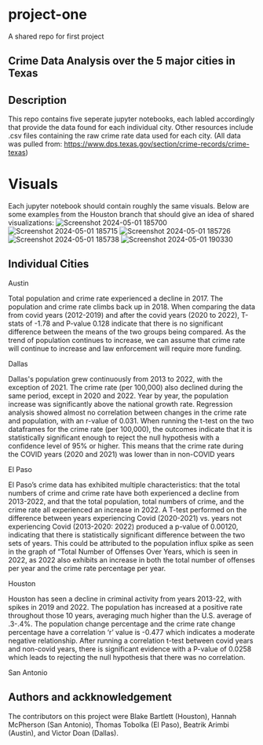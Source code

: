 # project-one
A shared repo for first project

## Crime Data Analysis over the 5 major cities in Texas

## Description
  This repo contains five seperate jupyter notebooks, each labled accordingly that provide the data found for each individual city. Other resources include .csv files containing the raw crime rate data used for each city. (All data was pulled from: https://www.dps.texas.gov/section/crime-records/crime-texas)

# Visuals
  Each jupyter notebook should contain roughly the same visuals. Below are some examples from the Houston branch that should give an idea of shared visualizations:
![Screenshot 2024-05-01 185700](https://github.com/sunnimae/project-one/assets/162613584/6faaa715-6e89-467e-b27f-01456f2591c0)
![Screenshot 2024-05-01 185715](https://github.com/sunnimae/project-one/assets/162613584/b3ad530e-7fdd-4a4f-a464-78da2bbdd318)
![Screenshot 2024-05-01 185726](https://github.com/sunnimae/project-one/assets/162613584/70b45a99-3d7a-4a2e-873c-66347781e6a6)
![Screenshot 2024-05-01 185738](https://github.com/sunnimae/project-one/assets/162613584/06b5634e-2585-40c1-9810-7f1f93c10772)
![Screenshot 2024-05-01 190330](https://github.com/sunnimae/project-one/assets/162613584/07a1afe1-1c70-45d3-a9cf-3a7ae90cbdcc)

## Individual Cities 
Austin

Total population and crime rate experienced a decline in 2017. The population and crime rate climbs back up in 2018.
When comparing the data from covid years (2012-2019) and after the covid years (2020 to 2022), T-stats of -1.78 and P-value 0.128 indicate that there is no significant difference between the means of the two groups being compared.
As the trend of population continues to increase, we can assume that crime rate will continue to increase and law enforcement will require more funding.

Dallas

Dallas's population grew continuously from 2013 to 2022, with the exception of 2021. The crime rate (per 100,000) also declined during the same period, except in 2020 and 2022. Year by year, the population increase was significantly above the national growth rate. Regression analysis showed almost no correlation between changes in the crime rate and population, with an r-value of 0.031.
When running the t-test on the two dataframes for the crime rate (per 100,000), the outcomes indicate that it is statistically significant enough to reject the null hypothesis with a confidence level of 95% or higher. This means that the crime rate during the COVID years (2020 and 2021) was lower than in non-COVID years

El Paso

El Paso’s crime data has exhibited multiple characteristics: that the total numbers of crime and crime rate have both experienced a decline from 2013-2022, and that the total population, total numbers of crime, and the crime rate all experienced an increase in 2022. 
A T-test performed on the difference between years experiencing Covid (2020-2021)  vs. years not experiencing Covid (2013-2020: 2022) produced a p-value of 0.00120, indicating that there is statistically significant difference between the two sets of years. This could be attributed to the population influx spike as seen in the graph of “Total Number of Offenses Over Years, which is seen in 2022, as 2022 also exhibits an increase in both the total number of offenses per year and the crime rate percentage per year.

Houston

Houston has seen a decline in criminal activity from years 2013-22, with spikes in 2019 and 2022. The population has increased at a positive rate throughout those 10 years, averaging much higher than the U.S. average of .3-.4%. The population change percentage and the crime rate change percentage have a correlation ‘r’ value is -0.477 which indicates a moderate negative relationship. After running a correlation t-test between covid years and non-covid years, there is significant evidence with a P-value of 0.0258 which leads to rejecting the null hypothesis that there was no correlation.

San Antonio

## Authors and ackknowledgement
  The contributors on this project were Blake Bartlett (Houston), Hannah McPherson (San Antonio), Thomas Tobolka (El Paso), Beatrik Arimbi (Austin), and Victor Doan (Dallas).
